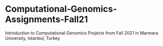 # Computational-Genomics-Assignments-Fall21
Introduction to Computational Genomics Projects from Fall 2021 in Marmara University, Istanbul, Turkey
